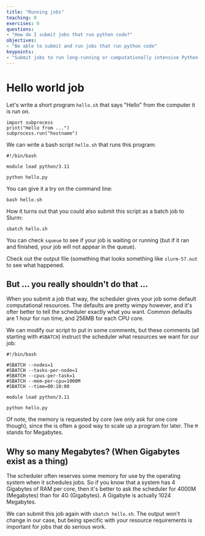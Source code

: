 ```yaml
---
title: "Running jobs"
teaching: 0
exercises: 0
questions:
- "How do I submit jobs that run python code?"
objectives:
- "Be able to submit and run jobs that run python code"
keypoints:
- "Submit jobs to run long-running or computationally intensive Python code"
---
```


# Hello world job

Let's write a short program `hello.sh` that says "Hello" from the computer it is run on.


```
import subprocess
print("Hello from ...")
subprocess.run("hostname")
```

We can write a bash script `hello.sh` that runs this program:

```
#!/bin/bash                                                                     

module load python/3.11

python hello.py
```
You can give it a try on the command line:

```
bash hello.sh
```

How it turns out that you could also submit this script as a batch job to Slurm:

```
sbatch hello.sh
```

You can check `squeue` to see if your job is waiting or running (but if it ran and finished, your job
will not appear in the queue).

Check out the output file (something that looks something like `slurm-57.out` to see what happened.

## But ... you really shouldn't do that ...

When you submit a job that way, the scheduler gives your job some default computational resources.
The defaults are pretty wimpy however, and it's ofter better to tell the scheduler exactly what you want.
Common defaults are 1 hour for run time, and 256MB for each CPU core.

We can modify our script to put in some comments, but these comments (all starting with `#SBATCH`)
instruct the scheduler what resources we want for our job:

```
#!/bin/bash

#SBATCH --nodes=1
#SBATCH --tasks-per-node=1
#SBATCH --cpus-per-task=1
#SBATCH --mem-per-cpu=1000M
#SBATCH --time=00:10:00

module load python/3.11

python hello.py
```

Of note, the memory is requested by core (we only ask for one core though), since
the is often a good way to scale up a program for later. The `M` stands for Megabytes.

## Why so many Megabytes? (When Gigabytes exist as a thing)

The scheduler often reserves some memory for use by the operating system when it
schedules jobs. So if you know that a system has 4 Gigabytes of RAM per core,
then it's better to ask the scheduler for 4000M (Megabytes) than for 4G (Gigabytes).
A Gigabyte is actually 1024 Megabytes.


We can submit this job again with `sbatch hello.sh`. The output won't change in our case, but
being specific with your resource requirements is important for jobs that do serious work.
